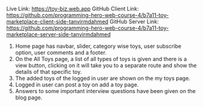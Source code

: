 Live Link: https://toy-biz.web.app
GitHub Client Link: https://github.com/programming-hero-web-course-4/b7a11-toy-marketplace-client-side-tanvirmdahmed
GitHub Server Link: https://github.com/programming-hero-web-course-4/b7a11-toy-marketplace-server-side-tanvirmdahmed

1. Home page has navbar, slider, category wise toys, user subscribe option, user comments and a footer.
2. On the All Toys page, a list of all types of toys is given and there is a view button, clicking on it will take you to a separate route and show the details of that specific toy.
3. The added toys of the logged in user are shown on the my toys page.
4. Logged in user can post a toy on add a toy page.
5. Answers to some important interview questions have been given on the blog page.

